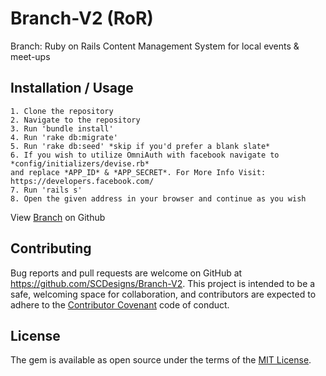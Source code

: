 # Branch-V2 (RoR)
Branch: Ruby on Rails Content Management System for local events &amp; meet-ups

## Installation / Usage

	1. Clone the repository
	2. Navigate to the repository
	3. Run 'bundle install'
	4. Run 'rake db:migrate'
	5. Run 'rake db:seed' *skip if you'd prefer a blank slate*
	6. If you wish to utilize OmniAuth with facebook navigate to *config/initializers/devise.rb*
	and replace *APP_ID* & *APP_SECRET*. For More Info Visit: https://developers.facebook.com/
	7. Run 'rails s'
	8. Open the given address in your browser and continue as you wish

<p data-visibility='hidden'>View <a href='https://github.com/SCDesigns/Branch-V2' title='Branch'>Branch</a> on Github</p>

## Contributing

Bug reports and pull requests are welcome on GitHub at https://github.com/SCDesigns/Branch-V2. This project is intended to be a safe, welcoming space for collaboration, and contributors are expected to adhere to the [Contributor Covenant](contributor-covenant.org) code of conduct.

## License

The gem is available as open source under the terms of the [MIT License](http://opensource.org/licenses/MIT).
